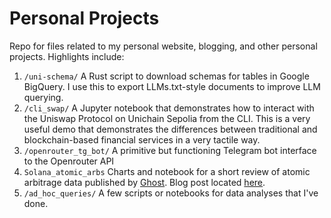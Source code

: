# Personal Projects
Repo for files related to my personal website, blogging, and other personal projects. Highlights include:

1. `/uni-schema/` A Rust script to download schemas for tables in Google BigQuery. I use this to export LLMs.txt-style documents to improve LLM querying.
2. `/cli_swap/` A Jupyter notebook that demonstrates how to interact with the Uniswap Protocol on Unichain Sepolia from the CLI. This is a very useful demo that demonstrates the differences between traditional and blockchain-based financial services in a very tactile way.
3. `/openrouter_tg_bot/` A primitive but functioning Telegram bot interface to the Openrouter API
4. `Solana_atomic_arbs` Charts and notebook for a short review of atomic arbitrage data published by [Ghost](http://tryghost.xyz). Blog post located [here](https://zachrwong.info/a-short-exploration-of-solana-mev-data/).
5. `/ad_hoc_queries/` A few scripts or notebooks for data analyses that I've done. 
